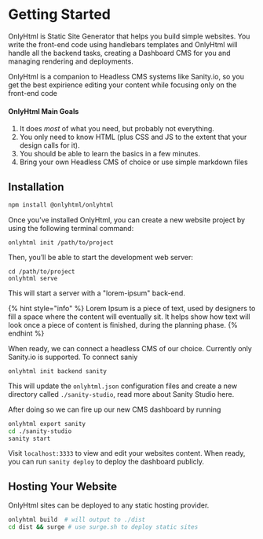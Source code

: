 # Getting Started

OnlyHtml is Static Site Generator that helps you build simple websites. You write the front-end code using handlebars templates and OnlyHtml will handle all the backend tasks, creating a Dashboard CMS for you and managing rendering and  deployments.

OnlyHtml is a companion to Headless CMS systems like Sanity.io, so you get the best expirience editing your content while focusing only on the front-end code

#### OnlyHtml Main Goals

1. It does _most_ of what you need, but probably not everything.
2. You only need to know HTML \(plus CSS and JS to the extent that your design calls for it\).
3. You should be able to learn the basics in a few minutes.
4. Bring your own Headless CMS of choice or use simple markdown files 

## Installation

```bash
npm install @onlyhtml/onlyhtml
```

Once you’ve installed OnlyHtml, you can create a new website project by using the following terminal command:

```text
onlyhtml init /path/to/project
```

Then, you’ll be able to start the development web server:

```text
cd /path/to/project
onlyhtml serve
```

This will start a server with a "lorem-ipsum" back-end.

{% hint style="info" %}
Lorem Ipsum is a piece of text, used by designers to fill a space where the content will eventually sit. It helps show how text will look once a piece of content is finished, during the planning phase.
{% endhint %}

When ready, we can connect a headless CMS of our choice. Currently only Sanity.io is supported. To connect saniy

```text
onlyhtml init backend sanity
```

This will update the `onlyhtml.json` configuration files and create a new directory called `./sanity-studio`, read more about Sanity Studio here.

After doing so we can fire up our new CMS dashboard by running

```bash
onlyhtml export sanity
cd ./sanity-studio
sanity start
```

Visit `localhost:3333` to view and edit your websites content. When ready, you can run `sanity deploy` to deploy the dashboard publicly. 

## Hosting Your Website

OnlyHtml sites can be deployed to any static hosting provider.

```bash
onlyhtml build  # will output to ./dist
cd dist && surge # use surge.sh to deploy static sites
```

